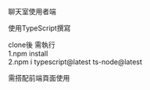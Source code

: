 聊天室使用者端

使用TypeScript撰寫

clone後 需執行  
1.npm install  
2.npm i typescript@latest ts-node@latest

需搭配前端頁面使用

